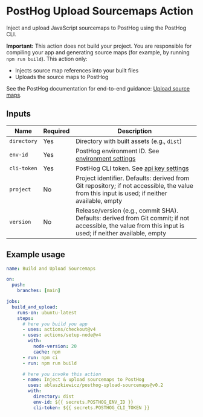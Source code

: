 # PostHog Upload Sourcemaps Action

Inject and upload JavaScript sourcemaps to PostHog using the PostHog CLI.

**Important:** This action does not build your project. You are responsible for compiling your app and generating source maps (for example, by running `npm run build`). This action only:

- Injects source map references into your built files
- Uploads the source maps to PostHog

See the PostHog documentation for end-to-end guidance: [Upload source maps](https://posthog.com/docs/error-tracking/upload-source-maps).

## Inputs

| **Name**    | **Required** | **Description**                                                                                                                                          |
| ----------- | ------------ | -------------------------------------------------------------------------------------------------------------------------------------------------------- |
| `directory` | Yes          | Directory with built assets (e.g., `dist`)                                                                                                               |
| `env-id`    | Yes          | PostHog environment ID. See [environment settings](https://app.posthog.com/settings/environment#variables)                                               |
| `cli-token` | Yes          | PostHog CLI token. See [api key settings](https://app.posthog.com/settings/environment#variables)                                                        |
| `project`   | No           | Project identifier. Defaults: derived from Git repository; if not accessible, the value from this input is used; if neither available, empty             |
| `version`   | No           | Release/version (e.g., commit SHA). Defaults: derived from Git commit; if not accessible, the value from this input is used; if neither available, empty |

## Example usage

```yaml
name: Build and Upload Sourcemaps

on:
  push:
    branches: [main]

jobs:
  build_and_upload:
    runs-on: ubuntu-latest
    steps:
      # here you build you app
      - uses: actions/checkout@v4
      - uses: actions/setup-node@v4
        with:
          node-version: 20
          cache: npm
      - run: npm ci
      - run: npm run build

      # here you invoke this action
      - name: Inject & upload sourcemaps to PostHog
        uses: ablaszkiewicz/posthog-upload-sourcemaps@v0.2
        with:
          directory: dist
          env-id: ${{ secrets.POSTHOG_ENV_ID }}
          cli-token: ${{ secrets.POSTHOG_CLI_TOKEN }}
```

